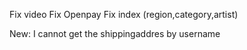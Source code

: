 Fix video
Fix Openpay
Fix index (region,category,artist)

New:
 I cannot get the shippingaddres by username
